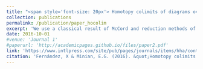 ```yaml
---
title: "<span style='font-size: 20px'> Homotopy colimits of diagrams over posets and variations on a theorem of Thomason"
collection: publications
permalink: /publication/paper_hocolim
excerpt: 'We use a classical result of McCord and reduction methods of finite spaces to prove a generalization of Thomason’s theorem on homotopy colimits over posets. In particular, this allows us to characterize the homotopy colimits of diagrams of simplicial complexes in terms of the Grothendieck construction on the diagrams of their face posets. We also derive analogues of well known results on homotopy colimits in the combinatorial setting, including a cofinality theorem and a generalization of Quillen’s Theorem A for posets.'
date: 2016-10-01
#venue: 'Journal 1'
#paperurl: 'http://academicpages.github.io/files/paper2.pdf'
link: 'https://www.intlpress.com/site/pub/pages/journals/items/hha/content/vols/0018/0002/a013/'
citation: 'Fernández, X & Minian, E.G. (2016). &quot;Homotopy colimits of diagrams over posets and variations on a theorem of Thomason.&quot ; <i>Homology, Homotopy and Applications.</i>  vol. 18 issue 2.'
---
```

